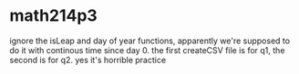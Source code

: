 # math214p3

ignore the isLeap and day of year functions, apparently we're supposed to do it with continous time since day 0. 
the first createCSV file is for q1, the second is for q2. yes it's horrible practice
